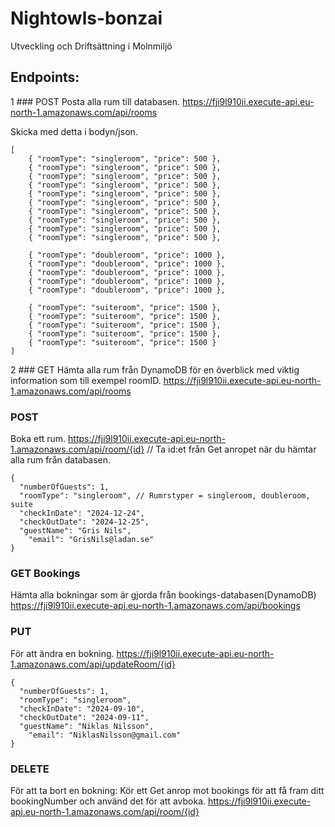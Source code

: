 # Nightowls-bonzai
Utveckling och Driftsättning i Molnmiljö


## Endpoints:


1 ### POST
Posta alla rum till databasen.
https://fji9l910ii.execute-api.eu-north-1.amazonaws.com/api/rooms

Skicka med detta i bodyn/json.
```
[
    { "roomType": "singleroom", "price": 500 },
    { "roomType": "singleroom", "price": 500 },
    { "roomType": "singleroom", "price": 500 },
    { "roomType": "singleroom", "price": 500 },
    { "roomType": "singleroom", "price": 500 },
    { "roomType": "singleroom", "price": 500 },
    { "roomType": "singleroom", "price": 500 },
    { "roomType": "singleroom", "price": 500 },
    { "roomType": "singleroom", "price": 500 },
    { "roomType": "singleroom", "price": 500 },
    
    { "roomType": "doubleroom", "price": 1000 },
    { "roomType": "doubleroom", "price": 1000 },
    { "roomType": "doubleroom", "price": 1000 },
    { "roomType": "doubleroom", "price": 1000 },
    { "roomType": "doubleroom", "price": 1000 },

    { "roomType": "suiteroom", "price": 1500 },
    { "roomType": "suiteroom", "price": 1500 },
    { "roomType": "suiteroom", "price": 1500 },
    { "roomType": "suiteroom", "price": 1500 },
    { "roomType": "suiteroom", "price": 1500 }
]
```

2 ### GET
Hämta alla rum från DynamoDB för en överblick med viktig information som till exempel roomID.
https://fji9l910ii.execute-api.eu-north-1.amazonaws.com/api/rooms

### POST
Boka ett rum.
https://fji9l910ii.execute-api.eu-north-1.amazonaws.com/api/room/{id}  // Ta id:et från Get anropet när du hämtar alla rum från databasen.
```
{
  "numberOfGuests": 1,
  "roomType": "singleroom", // Rumrstyper = singleroom, doubleroom, suite 
  "checkInDate": "2024-12-24",
  "checkOutDate": "2024-12-25",
  "guestName": "Gris Nils",
	"email": "GrisNils@ladan.se"
}
```

### GET Bookings
Hämta alla bokningar som är gjorda från bookings-databasen(DynamoDB)
https://fji9l910ii.execute-api.eu-north-1.amazonaws.com/api/bookings

### PUT
För att ändra en bokning.
https://fji9l910ii.execute-api.eu-north-1.amazonaws.com/api/updateRoom/{id}

```
{
  "numberOfGuests": 1,
  "roomType": "singleroom",
  "checkInDate": "2024-09-10",
  "checkOutDate": "2024-09-11",
  "guestName": "Niklas Nilsson",
	"email": "NiklasNilsson@gmail.com"
}
```


### DELETE
För att ta bort en bokning: Kör ett Get anrop mot bookings för att få fram ditt bookingNumber och använd det för att avboka.
https://fji9l910ii.execute-api.eu-north-1.amazonaws.com/api/room/{id}
